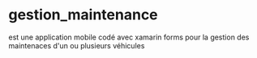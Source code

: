 # gestion_maintenance
 est une application mobile codé avec xamarin forms pour la gestion des maintenaces d'un ou plusieurs véhicules
